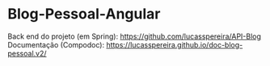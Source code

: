 # Blog-Pessoal-Angular

Back end do projeto (em Spring): https://github.com/lucasspereira/API-Blog
Documentação (Compodoc): https://lucasspereira.github.io/doc-blog-pessoal.v2/
